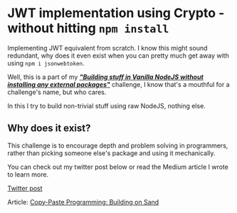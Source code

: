 # JWT implementation using Crypto - without hitting `npm install` 

Implementing JWT equivalent from scratch. I know this might sound redundant, why does it even exist when you can pretty much get away with using `npm i jsonwebtoken`.

Well, this is a part of my [_**"Building stuff in Vanilla NodeJS without installing any external packages"**_](https://x.com/sahil_singh37/status/1759523537402868217?s=20) challenge, I know that's a mouthful for a challenge's name, but who cares.

In this I try to build non-trivial stuff using raw NodeJS, nothing else.

## Why does it exist?

This challenge is to encourage depth and problem solving in programmers, rather than picking someone else's package and using it mechanically.

You can check out my twitter post below or read the Medium article I wrote to learn more.

[Twitter post](https://x.com/sahil_singh37/status/1759523537402868217?s=20)

Article: [Copy-Paste Programming: Building on Sand](https://medium.com/@sahil.work10/copy-paste-programming-building-on-sand-5722f4b71bc6)

